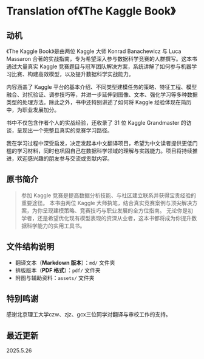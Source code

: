 # Translation of《The Kaggle Book》


## 动机

《The Kaggle Book》是由两位 Kaggle 大师 Konrad Banachewicz 与 Luca Massaron 合著的实战指南，专为希望深入参与数据科学竞赛的人群撰写。这本书通过大量真实 Kaggle 竞赛题目与冠军团队解决方案，系统讲解了如何参与机器学习比赛、构建高效模型，以及提升数据科学实战能力。

内容涵盖了 Kaggle 平台的基本介绍、不同类型建模任务的策略、特征工程、模型融合、对抗验证、调参技巧等，并进一步延伸到图像、文本、强化学习等多种数据类型的处理方法。除此之外，书中还特别讲述了如何将 Kaggle 经验体现在简历中，为职业发展加分。

书中不仅包含作者个人的实战经验，还收录了 31 位 Kaggle Grandmaster 的访谈，呈现出一个完整且真实的竞赛学习路径。

我在学习过程中深受启发，决定发起本中文翻译项目，希望为中文读者提供更低门槛的学习材料，同时也巩固自己在数据科学领域的理解与实践能力。项目将持续推进，欢迎感兴趣的朋友参与交流或贡献内容。



## 原书简介

> 参加 Kaggle 竞赛是提高数据分析技能、与社区建立联系并获得宝贵经验的重要途径。
> 本书由两位 Kaggle 大师执笔，结合真实竞赛案例与顶尖解决方案，为你呈现建模策略、竞赛技巧与职业发展的全方位指南。
> 无论你是初学者，还是希望优化现有模型表现的资深从业者，这本书都将成为你提升数据科学能力的实用工具书。


## 文件结构说明

* 翻译文本（**Markdown 版本**）：`md/` 文件夹
* 排版版本（**PDF 格式**）：`pdf/` 文件夹
* 附图与辅助资料：`assets/` 文件夹



## 特别鸣谢

感谢北京理工大学czw、zjz、gcx三位同学对翻译与审校工作的支持。


## 最近更新

2025.5.26
